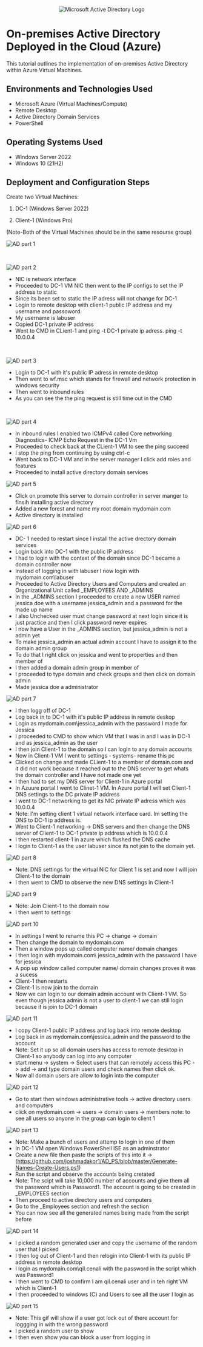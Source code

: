 <p align="center">
<img src="https://i.imgur.com/pU5A58S.png" alt="Microsoft Active Directory Logo"/>
</p>

<h1>On-premises Active Directory Deployed in the Cloud (Azure)</h1>
This tutorial outlines the implementation of on-premises Active Directory within Azure Virtual Machines.<br />


<h2>Environments and Technologies Used</h2>

- Microsoft Azure (Virtual Machines/Compute)
- Remote Desktop
- Active Directory Domain Services
- PowerShell

<h2>Operating Systems Used </h2>

- Windows Server 2022
- Windows 10 (21H2)


<h2>Deployment and Configuration Steps</h2>



Create two Virtual Machines:

1. DC-1 (Windows Server 2022)

2. Client-1 (Windows Pro)

(Note-Both of the Virtual Machines should be in the same resourse group)



<p>

![AD part 1](https://i.imgur.com/5CNb6ay.gif)

</p>
<p>

</p>
<br />



<p>

![AD part 2]()

</p>
<p>

- NIC is network interface
- Proceeded to DC-1 VM NIC then went to the IP configs to set the IP address to static
- Since its been set to static the IP adress will not change for DC-1
- Login to remote desktop with client-1 public IP address and my username and passoword. 
- My username is labuser
- Copied DC-1 private IP address
- Went to CMD in CLient-1 and ping -t DC-1 private ip adress. ping -t 10.0.0.4
</p>
<br />

<p>

![AD part 3](https://user-images.githubusercontent.com/58159183/210910713-5ec0560a-1f38-4df7-bf94-08ba1fa31bb0.gif)

</p>
<p>

- Login to DC-1 with it's public IP adress in remote desktop
- Then went to wf.msc which stands for firewall and network protection in windows security
- Then went to inbound rules 
- As you can see the the ping request is still time out in the CMD

</p>
<br />

<p>

![AD part 4](https://user-images.githubusercontent.com/58159183/210911345-9b60044b-35cb-4a3b-86b2-1e0b6eb5aa7a.gif)

- In inbound rules I enabled two ICMPv4 called Core networking Diagnostics- ICMP Echo Request in the DC-1 Vm
- Proceeded to check back at the CLient-1 VM to see the ping succeed 
- I stop the ping from continuing by using ctrl-c
- Went back to DC-1 VM and in the server manager I click add roles and features 
- Proceeded to install active directory domain services
  
<p>

![AD part 5](https://user-images.githubusercontent.com/58159183/210912864-a5685983-48e8-411e-adee-0415a7a439ce.gif)
  
- Click on promote this server to domain controller in server manger to finsih installing active directory
- Added a new forest and name my root domain mydomain.com
- Active directory is installed
  
<p>
 
![AD part 6](https://user-images.githubusercontent.com/58159183/210913704-b62396b7-0311-416a-9b60-e6930dc2ec8e.gif)

- DC- 1 needed to restart since I install the active drectory domain services
- Login back into DC-1 with the public IP address
- I had to login with the context of the domain since DC-1 became a domain controller now 
- Instead of logging in with labuser I now login with mydomain.com\labuser
- Proceeded to Active Directory Users and Computers  and created an Organizational Unit called _EMPLOYEES AND _ADMINS
- In the _ADMINS section I proceeded to create a new USER named jessica doe with a username jessica_admin and a               password for the made up name
- I also Unchecked user must change password at next login since it is just practice and then I click password never         expires
- I now have a User in the _ADMINS section, but jessica_admin is not a admin yet
- To make jessica_admin an actual admin account I have to assign it to the domain admin group
- To do that I right click on jessica and went to properties and then member of
- I then added a domain admin group in member of
- I proceeded to type domain and check groups and then click on domain admin
- Made jessica doe a administrator 
  
<p>
  
  
![AD part 7](https://user-images.githubusercontent.com/58159183/210915004-dca04342-adf8-4508-85bd-0a3d7f6a7cad.gif)

- I then logg off of DC-1
- Log back in to DC-1 with it's public IP address in remote deskop
- Login as mydomain.com\jessica_admin with the password I made for Jessica
- I proceeded to CMD to show which VM that I was in and I was in DC-1 and as jessica_admin as the user
- I then join Client-1 to the domain so I can login to any domain accounts 
- Now in Client-1 VM I went to settings - systems- rename this pc
- Clicked on change and made CLient-1 to a member of domain.com and it did not work because it reached out to the DNS       server to get whats the domain controller and I have not made one yet
- I then had to set my DNS server for Client-1 in Azure portal
- In Azuure portal I went to Clinet-1 VM. In Azure portal I will set Client-1 DNS settings to the DC private IP address
- I went to DC-1 networking to get its NIC private IP adress which was 10.0.0.4
- Note: I'm setting client 1 virtual network interface card. Im setting the DNS to DC-1 ip address is.
- Went to Client-1 networking -> DNS servers and then change the DNS server of Client-1 to DC-1 private ip address which     is 10.0.0.4
- I then restarted client-1 in azure which flushed the DNS cache
- I login to Client-1 as the user labuser since its not join to the domain yet. 

<p>
  
![AD part 8](https://user-images.githubusercontent.com/58159183/210920455-8d052d80-aeeb-42db-a125-7fd411c4e95d.gif)

- Note: DNS settings for the virtual NIC for Client 1 is set and now I will join Client-1 to the domain
- I then went to CMD to observe the new DNS settings in Client-1
  
<p>
  
![AD part 9](https://user-images.githubusercontent.com/58159183/210921211-d98f98e1-fa71-4529-a739-9527ae79fba2.gif)

- Note: Join Client-1 to the domain now
- I then went to settings 

<p>
  
![AD part 10](https://user-images.githubusercontent.com/58159183/210921968-9d4f42cb-b515-4e79-a870-0a7db5e54ae3.gif)
 
- In settings I went to rename this PC -> change -> domain
- Then change the domain to mydomain.com
- Then a window pops up called computer name/ domain changes
- I then login with mydomain.com\ jessica_admin with the password I have for jessica
- A pop up window called computer name/ domain changes proves it was a sucess
- Client-1 then restarts
- Client-1 is now join to the domain
- Now we can login to our domain admin account with Client-1 VM. So even though jessica admin is not a user to client-1 we   can still login because it is join to DC-1 domain
  
<p>
  
![AD part 11](https://user-images.githubusercontent.com/58159183/210922928-4ee06514-f5ca-4fd5-9d22-d7f51394c921.gif)

- I copy Client-1 public IP address and log back into remote desktop
- Log back in as mydomain.com\jessica_admin and the password to the account
- Note: Set it up so all domain users has access to remote desktop in Client-1 so anybody can log into any computer
- start menu -> system -> Select users that can remotely access this PC -> add -> and type domain users and check names     then click ok. 
- Now all domain users are allow to login into the computer
  
<p>
  
![AD part 12](https://user-images.githubusercontent.com/58159183/210923608-7d976d5a-00a9-4407-8f60-5f2eb2c9a4a4.gif)

- Go to start then windows administrative tools -> active directory users and computers
- click on mydomain.com -> users -> domain users -> members note: to see all users so anyone in the group can login to       client 1

<p>
  
![AD part 13](https://user-images.githubusercontent.com/58159183/210924331-766f4e3f-ea0c-404d-8b0b-d61225bf2de5.gif)

- Note: Make a bunch of users and attemp to login in one of them
- In DC-1 VM open Windows PowerShell ISE as an adminstrator
- Create a new file then paste the scripts of this into it -> (https://github.com/joshmadakor1/AD_PS/blob/master/Generate-Names-Create-Users.ps1)
- Run the script and observe the accounts being cretated 
- Note: The scipt will take 10,000 number of accounts and give them all the password which is Password1. The account is     going to be created in _EMPLOYEES section
- Then proceed to active directory users and computers 
- Go to the _Employees section and refresh the section
- You can now see all the generated names being made from the script before

<p>
  
![AD part 14](https://user-images.githubusercontent.com/58159183/210925401-2cadf7a0-8cd8-4eef-9be4-cec1937089e3.gif)

- I picked a random generated user and copy the username of the random user that I picked
- I then log out of Client-1 and then relogin into Client-1 with its public IP address in remote desktop
- I login as mydomain.com\qil.cenali with the password in the script which was Password1
- I then went to CMD to confirm I am qil.cenali user and in teh right VM which is Client-1
- I then proceeded to windows (C) and Users to see all the user I login as

<p>
  
![AD part 15](https://user-images.githubusercontent.com/58159183/210926207-badadc30-8ed7-484a-80a5-9e1ea283ece0.gif)
  
- Note: This gif will show if a user got lock out of there account for loggging in with the wrong password
- I picked a random user to show
- I then even show you can block a user from logging in
